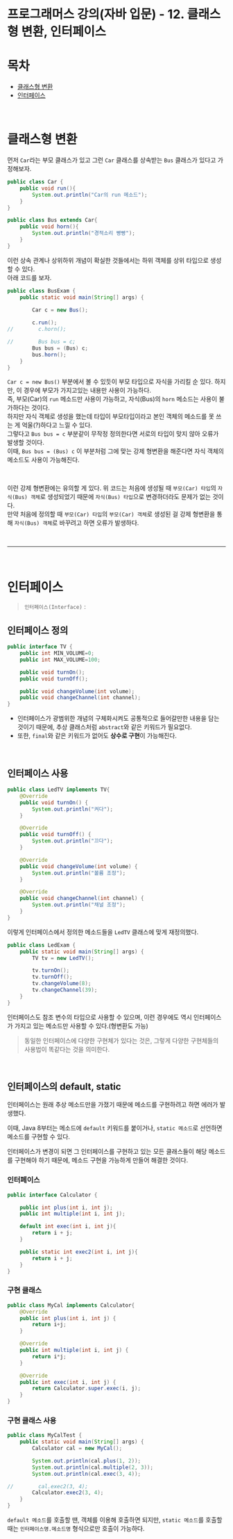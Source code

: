 # 프로그래머스 강의(자바 입문) - 12. 클래스형 변환, 인터페이스

# 목차
- [클래스형 변환](#클래스형-변환)
- [인터페이스](#인터페이스)

<br>

# 클래스형 변환

먼저 `Car`라는 부모 클래스가 있고 그런 `Car` 클래스를 상속받는 `Bus` 클래스가 있다고 가정해보자.

```java
public class Car {
    public void run(){
        System.out.println("Car의 run 메소드");
    }
}
```

```java
public class Bus extends Car{
    public void horn(){
        System.out.println("경적소리 빵빵");
    }
}
```

이런 상속 관계나 상위하위 개념이 확실한 것들에서는 하위 객체를 상위 타입으로 생성할 수 있다. <br>
아래 코드를 보자.

```java
public class BusExam {
    public static void main(String[] args) {
        
        Car c = new Bus();

        c.run();
//        c.horn();

//        Bus bus = c;
        Bus bus = (Bus) c;
        bus.horn();
    }
}

```

`Car c = new Bus()` 부분에서 볼 수 있듯이 부모 타입으로 자식을 가리킬 순 있다. 하지만, 이 경우에 부모가 가지고있는 내용만 사용이 가능하다. <br>
즉, 부모(Car)의 `run` 메소드만 사용이 가능하고, 자식(Bus)의 `horn` 메소드는 사용이 불가하다는 것이다. <br>
하지만 자식 객체로 생성을 했는데 타입이 부모타입이라고 본인 객체의 메소드를 못 쓰는 게 억울(?)하다고 느낄 수 있다. <br>
그렇다고 `Bus bus = c` 부분같이 무작정 정의한다면 서로의 타입이 맞지 않아 오류가 발생할 것이다. <br>
이때, `Bus bus = (Bus) c` 이 부분처럼 그에 맞는 강제 형변환을 해준다면 자식 객체의 메소드도 사용이 가능해진다. <br>

<br>

이런 강제 형변환에는 유의할 게 있다.
위 코드는 처음에 생성될 때 `부모(Car) 타입`의 `자식(Bus) 객체`로 생성되었기 때문에 `자식(Bus) 타입`으로 변경하더라도 문제가 없는 것이다. <br>
만약 처음에 정의할 때 `부모(Car) 타입`의 `부모(Car) 객체`로 생성된 걸 강제 형변환을 통해 `자식(Bus) 객체`로 바꾸려고 하면 오류가 발생하다.

<br>

---

<br>

# 인터페이스

> `인터페이스(Interface)` :

## 인터페이스 정의
```java
public interface TV {
    public int MIN_VOLUME=0;
    public int MAX_VOLUME=100;

    public void turnOn();
    public void turnOff();

    public void changeVolume(int volume);
    public void changeChannel(int channel);
}
```
- 인터페이스가 광범위한 개념의 구체화시켜도 공통적으로 들어갈만한 내용을 담는 것이기 때문에, 추상 클래스처럼 `abstract`와 같은 키워드가 필요없다. 
- 또한, `final`와 같은 키워드가 없어도 **상수로 구현**이 가능해진다.

<br>

## 인터페이스 사용
```java
public class LedTV implements TV{
    @Override
    public void turnOn() {
        System.out.println("켜다");
    }

    @Override
    public void turnOff() {
        System.out.println("끄다");
    }

    @Override
    public void changeVolume(int volume) {
        System.out.println("볼륨 조정");
    }

    @Override
    public void changeChannel(int channel) {
        System.out.println("채널 조정");
    }
}
```

이렇게 인터페이스에서 정의한 메소드들을 `LedTV` 클래스에 맞게 재정의했다.

```java
public class LedExam {
    public static void main(String[] args) {
        TV tv = new LedTV();

        tv.turnOn();
        tv.turnOff();
        tv.changeVolume(8);
        tv.changeChannel(39);
    }
}
```

인터페이스도 참조 변수의 타입으로 사용할 수 있으며, 이런 경우에도 역시 인터페이스가 가지고 있는 메소드만 사용할 수 있다.(형변환도 가능) <br>

> 동일한 인터페이스에 다양한 구현체가 있다는 것은, 그렇게 다양한 구현체들의 사용법이 똑같다는 것을 의미한다.

<br>

## 인터페이스의 default, static

인터페이스는 원래 추상 메소드만을 가졌기 때문에 메소드를 구현하려고 하면 에러가 발생했다. <br>

이때, Java 8부터는 메소드에 `default` 키워드를 붙이거나, `static 메소드`로 선언하면 메소드를 구현할 수 있다. <br>

인터페이스가 변경이 되면 그 인터페이스를 구현하고 있는 모든 클래스들이 해당 메소드를 구현해야 하기 때문에, 메소드 구현을 가능하게 만들어 해결한 것이다.

### 인터페이스
```java
public interface Calculator {

    public int plus(int i, int j);
    public int multiple(int i, int j);

    default int exec(int i, int j){
        return i + j;
    }

    public static int exec2(int i, int j){
        return i + j;
    }
}
```

### 구현 클래스
```java
public class MyCal implements Calculator{
    @Override
    public int plus(int i, int j) {
        return i+j;
    }

    @Override
    public int multiple(int i, int j) {
        return i*j;
    }

    @Override
    public int exec(int i, int j) {
        return Calculator.super.exec(i, j);
    }
}
```

### 구현 클래스 사용
```java
public class MyCalTest {
    public static void main(String[] args) {
        Calculator cal = new MyCal();

        System.out.println(cal.plus(1, 2));
        System.out.println(cal.multiple(2, 3));
        System.out.println(cal.exec(3, 4));

//        cal.exec2(3, 4);
        Calculator.exec2(3, 4);
    }
}
```

`default 메소드`를 호출할 땐, 객체를 이용해 호출하면 되지만, `static 메소드`를 호출할 때는 `인터페이스명.메소드명` 형식으로만 호출이 가능하다.
